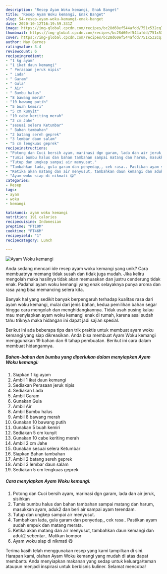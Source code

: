 ```yaml
---
description: "Resep Ayam Woku kemangi, Enak Banget"
title: "Resep Ayam Woku kemangi, Enak Banget"
slug: 54-resep-ayam-woku-kemangi-enak-banget
date: 2020-10-12T16:19:59.331Z
image: https://img-global.cpcdn.com/recipes/bc28d60ef544afdd/751x532cq70/ayam-woku-kemangi-foto-resep-utama.jpg
thumbnail: https://img-global.cpcdn.com/recipes/bc28d60ef544afdd/751x532cq70/ayam-woku-kemangi-foto-resep-utama.jpg
cover: https://img-global.cpcdn.com/recipes/bc28d60ef544afdd/751x532cq70/ayam-woku-kemangi-foto-resep-utama.jpg
author: May Barnes
ratingvalue: 3.4
reviewcount: 6
recipeingredient:
- "1 kg ayam"
- "1 ikat daun kemangi"
- " Perasaan jeruk nipis"
- " Lada"
- " Garam"
- " Gula"
- " Air"
- " Bumbu halus"
- "8 bawang merah"
- "10 bawang putih"
- "5 buah kemiri"
- "5 cm kunyit"
- "10 cabe keriting merah"
- "2 cm Jahe"
- "sesuai selera Ketumbar"
- " Bahan tambahan"
- "2 batang sereh geprek"
- "3 lembar daun salam"
- "5 cm lengkuas geprek"
recipeinstructions:
- "Potong dan Cuci bersih ayam, marinasi dgn garam, lada dan air jeruk, sisihkan"
- "Tumis bumbu halus dan bahan tambahan sampai matang dan harum, masukkan ayam, aduk2 dan beri air sampai ayam terendam."
- "Tutup dan ungkep sampai air menyusut."
- "Tambahkan lada, gula garam dan penyedap,, cek rasa.. Pastikan ayam sudah empuk dan matang merata."
- "Ketika akan matang dan air menyusut, tambahkan daun kemangi dan aduk2 sebentar.. Matikan kompor"
- "Ayam woku siap di nikmati 😋"
categories:
- Resep
tags:
- ayam
- woku
- kemangi

katakunci: ayam woku kemangi 
nutrition: 191 calories
recipecuisine: Indonesian
preptime: "PT19M"
cooktime: "PT46M"
recipeyield: "1"
recipecategory: Lunch

---
```



![Ayam Woku kemangi](https://img-global.cpcdn.com/recipes/bc28d60ef544afdd/751x532cq70/ayam-woku-kemangi-foto-resep-utama.jpg)

Anda sedang mencari ide resep ayam woku kemangi yang unik? Cara membuatnya memang tidak susah dan tidak juga mudah. Jika keliru mengolah maka hasilnya tidak akan memuaskan dan justru cenderung tidak enak. Padahal ayam woku kemangi yang enak selayaknya punya aroma dan rasa yang bisa memancing selera kita.



Banyak hal yang sedikit banyak berpengaruh terhadap kualitas rasa dari ayam woku kemangi, mulai dari jenis bahan, kedua pemilihan bahan segar hingga cara mengolah dan menghidangkannya. Tidak usah pusing kalau mau menyiapkan ayam woku kemangi enak di rumah, karena asal sudah tahu triknya maka hidangan ini dapat jadi sajian spesial.


Berikut ini ada beberapa tips dan trik praktis untuk membuat ayam woku kemangi yang siap dikreasikan. Anda bisa membuat Ayam Woku kemangi menggunakan 19 bahan dan 6 tahap pembuatan. Berikut ini cara dalam membuat hidangannya.

<!--inarticleads1-->

##### Bahan-bahan dan bumbu yang diperlukan dalam menyiapkan Ayam Woku kemangi:

1. Siapkan 1 kg ayam
1. Ambil 1 ikat daun kemangi
1. Sediakan  Perasaan jeruk nipis
1. Sediakan  Lada
1. Ambil  Garam
1. Gunakan  Gula
1. Ambil  Air
1. Ambil  Bumbu halus
1. Ambil 8 bawang merah
1. Gunakan 10 bawang putih
1. Gunakan 5 buah kemiri
1. Sediakan 5 cm kunyit
1. Gunakan 10 cabe keriting merah
1. Ambil 2 cm Jahe
1. Gunakan sesuai selera Ketumbar
1. Siapkan  Bahan tambahan
1. Ambil 2 batang sereh geprek
1. Ambil 3 lembar daun salam
1. Sediakan 5 cm lengkuas geprek




<!--inarticleads2-->

##### Cara menyiapkan Ayam Woku kemangi:

1. Potong dan Cuci bersih ayam, marinasi dgn garam, lada dan air jeruk, sisihkan
1. Tumis bumbu halus dan bahan tambahan sampai matang dan harum, masukkan ayam, aduk2 dan beri air sampai ayam terendam.
1. Tutup dan ungkep sampai air menyusut.
1. Tambahkan lada, gula garam dan penyedap,, cek rasa.. Pastikan ayam sudah empuk dan matang merata.
1. Ketika akan matang dan air menyusut, tambahkan daun kemangi dan aduk2 sebentar.. Matikan kompor
1. Ayam woku siap di nikmati 😋




Terima kasih telah menggunakan resep yang kami tampilkan di sini. Harapan kami, olahan Ayam Woku kemangi yang mudah di atas dapat membantu Anda menyiapkan makanan yang sedap untuk keluarga/teman ataupun menjadi inspirasi untuk berbisnis kuliner. Selamat mencoba!
